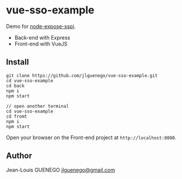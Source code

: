 # vue-sso-example

Demo for [node-expose-sspi](https://github.com/jlguenego/node-expose-sspi).

- Back-end with Express
- Front-end with VueJS

## Install

```
git clone https://github.com/jlguenego/vue-sso-example.git
cd vue-sso-example
cd back
npm i
npm start

// open another terminal
cd vue-sso-example
cd fromt
npm i
npm start
```

Open your browser on the Front-end project at `http://localhost:8080`.

## Author

Jean-Louis GUENEGO <jlguenego@gmail.com>